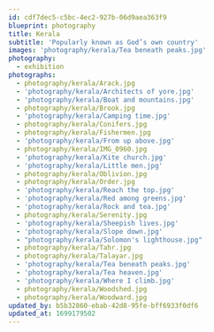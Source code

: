 ```yaml
---
id: cdf7dec5-c5bc-4ec2-927b-06d9aea363f9
blueprint: photography
title: Kerala
subtitle: 'Popularly known as God’s own country'
images: 'photography/kerala/Tea beneath peaks.jpg'
photography:
  - exhibition
photographs:
  - photography/kerala/Arack.jpg
  - 'photography/kerala/Architects of yore.jpg'
  - 'photography/kerala/Boat and mountains.jpg'
  - photography/kerala/Brook.jpg
  - 'photography/kerala/Camping time.jpg'
  - photography/kerala/Conifers.jpg
  - photography/kerala/Fishermen.jpg
  - 'photography/kerala/From up above.jpg'
  - photography/kerala/IMG_0960.jpg
  - 'photography/kerala/Kite church.jpg'
  - 'photography/kerala/Little men.jpg'
  - photography/kerala/Oblivion.jpg
  - photography/kerala/Order.jpg
  - 'photography/kerala/Reach the top.jpg'
  - 'photography/kerala/Red among greens.jpg'
  - 'photography/kerala/Rock and tea.jpg'
  - photography/kerala/Serenity.jpg
  - 'photography/kerala/Sheepish lives.jpg'
  - 'photography/kerala/Slope down.jpg'
  - "photography/kerala/Solomon's lighthouse.jpg"
  - photography/kerala/Tahr.jpg
  - photography/kerala/Talayar.jpg
  - 'photography/kerala/Tea beneath peaks.jpg'
  - 'photography/kerala/Tea heaven.jpg'
  - 'photography/kerala/Where I climb.jpg'
  - photography/kerala/Woodshed.jpg
  - photography/kerala/Woodward.jpg
updated_by: b5b32860-ebab-42d8-95fe-bff6933f0df6
updated_at: 1699179502
---
```

